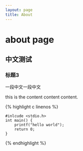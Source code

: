 ```yaml
---
layout: page
title: About
---
```


# about page

## 中文测试

### 标题3

一段中文一段中文

this is the content content content.


{% highlight c linenos %}

	#inlcude <stdio.h>
	int main() {
		printf("hello world");
		return 0;
	}

{% endhighlight %}
